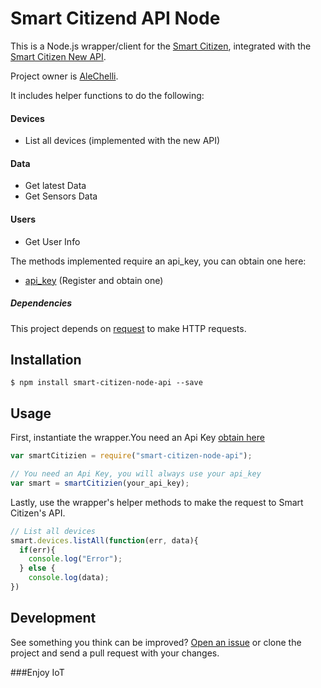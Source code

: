 Smart Citizend API Node
==================


This is a Node.js wrapper/client for the [Smart Citizen](http://api.smartcitizen.me), integrated with the [Smart Citizen New API](https://github.com/fablabbcn/smartcitizen).

Project owner is [AleChelli](https://github.com/AleChelli).

It includes helper functions to do the following:

#### Devices
- List all devices (implemented with the new API)

#### Data
- Get latest Data
- Get Sensors Data

#### Users
- Get User Info


The methods implemented require an api_key, you can obtain one here:

- [api_key](https://smartcitizen.me/users/login) (Register and obtain one)

##### Dependencies

This project depends on [request](https://github.com/request/request) to make HTTP requests.

## Installation

    $ npm install smart-citizen-node-api --save

## Usage

First, instantiate the wrapper.You need an Api Key [obtain here](https://smartcitizen.me/users/login)
```javascript
var smartCitizien = require("smart-citizen-node-api");

// You need an Api Key, you will always use your api_key
var smart = smartCitizien(your_api_key);
```

Lastly, use the wrapper's helper methods to make the request to Smart Citizen's API.
```javascript
// List all devices
smart.devices.listAll(function(err, data){
  if(err){
    console.log("Error");
  } else {
    console.log(data);
})
```

## Development

See something you think can be improved? [Open an issue](https://github.com/AleChelli/smart-citizen-node-api/issues/new) or clone the project and send a pull request with your changes.

###Enjoy IoT
